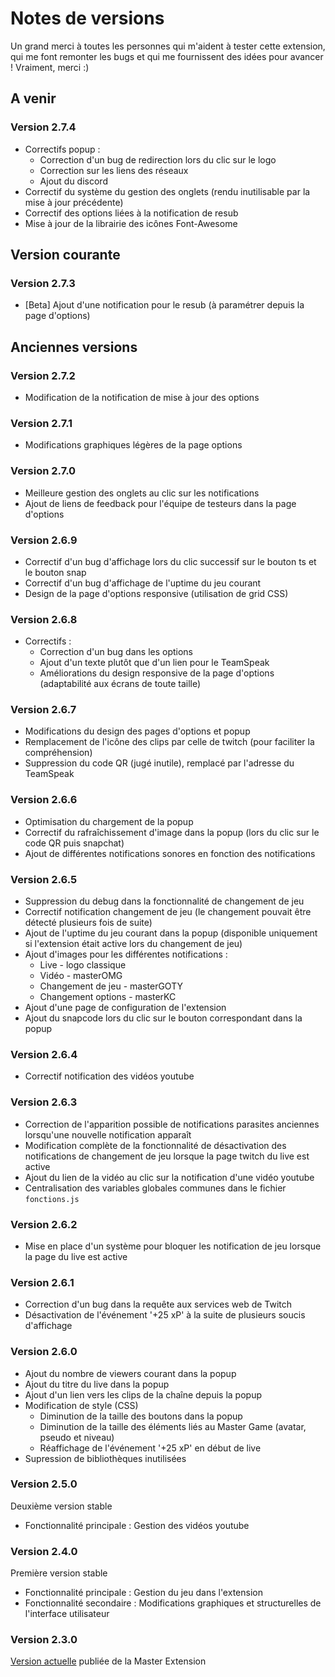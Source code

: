 # Notes de versions

Un grand merci à toutes les personnes qui m'aident à tester cette extension, qui me font remonter les bugs et qui me fournissent des idées pour avancer ! Vraiment, merci :)

## A venir 

### Version 2.7.4

* Correctifs popup : 
  * Correction d'un bug de redirection lors du clic sur le logo
  * Correction sur les liens des réseaux
  * Ajout du discord
* Correctif du système du gestion des onglets (rendu inutilisable par la mise à jour précédente)
* Correctif des options liées à la notification de resub
* Mise à jour de la librairie des icônes Font-Awesome
  

## Version courante

### Version 2.7.3

* [Beta] Ajout d'une notification pour le resub (à paramétrer depuis la page d'options)

## Anciennes versions


### Version 2.7.2

* Modification de la notification de mise à jour des options

### Version 2.7.1

* Modifications graphiques légères de la page options

### Version 2.7.0

* Meilleure gestion des onglets au clic sur les notifications
* Ajout de liens de feedback pour l'équipe de testeurs dans la page d'options

### Version 2.6.9

* Correctif d'un bug d'affichage lors du clic successif sur le bouton ts et le bouton snap
* Correctif d'un bug d'affichage de l'uptime du jeu courant
* Design de la page d'options responsive (utilisation de grid CSS)

### Version 2.6.8

* Correctifs :
   * Correction d'un bug dans les options
   * Ajout d'un texte plutôt que d'un lien pour le TeamSpeak
   * Améliorations du design responsive de la page d'options (adaptabilité aux écrans de toute taille)

### Version 2.6.7

* Modifications du design des pages d'options et popup
* Remplacement de l'icône des clips par celle de twitch (pour faciliter la compréhension)
* Suppression du code QR (jugé inutile), remplacé par l'adresse du TeamSpeak

### Version 2.6.6

* Optimisation du chargement de la popup
* Correctif du rafraîchissement d'image dans la popup (lors du clic sur le code QR puis snapchat) 
* Ajout de différentes notifications sonores en fonction des notifications

### Version 2.6.5

* Suppression du debug dans la fonctionnalité de changement de jeu
* Correctif notification changement de jeu (le changement pouvait être détecté plusieurs fois de suite)
* Ajout de l'uptime du jeu courant dans la popup (disponible uniquement si l'extension était active lors du changement de jeu)
* Ajout d'images pour les différentes notifications :
    * Live                  - logo classique
    * Vidéo                 - masterOMG
    * Changement de jeu     - masterGOTY
    * Changement options    - masterKC
* Ajout d'une page de configuration de l'extension
* Ajout du snapcode lors du clic sur le bouton correspondant dans la popup

### Version 2.6.4

* Correctif notification des vidéos youtube

### Version 2.6.3

* Correction de l'apparition possible de notifications parasites anciennes lorsqu'une nouvelle notification apparaît
* Modification complète de la fonctionnalité de désactivation des notifications de changement de jeu lorsque la page twitch du live est active
* Ajout du lien de la vidéo au clic sur la notification d'une vidéo youtube
* Centralisation des variables globales communes dans le fichier `fonctions.js`

### Version 2.6.2

* Mise en place d'un système pour bloquer les notification de jeu lorsque la page du live est active

### Version 2.6.1
 
* Correction d'un bug dans la requête aux services web de Twitch
* Désactivation de l'événement '+25 xP' à la suite de plusieurs soucis d'affichage

### Version 2.6.0 

* Ajout du nombre de viewers courant dans la popup
* Ajout du titre du live dans la popup
* Ajout d'un lien vers les clips de la chaîne depuis la popup
* Modification de style (CSS)
    * Diminution de la taille des boutons dans la popup
    * Diminution de la taille des éléments liés au Master Game (avatar, pseudo et niveau)
    * Réaffichage de l'événement '+25 xP' en début de live
* Supression de bibliothèques inutilisées
    
### Version 2.5.0

Deuxième version stable
* Fonctionnalité principale :  Gestion des vidéos youtube

### Version 2.4.0

Première version stable
* Fonctionnalité principale : Gestion du jeu dans l'extension
* Fonctionnalité secondaire : Modifications graphiques et structurelles de l'interface utilisateur

### Version 2.3.0

[Version actuelle](https://chrome.google.com/webstore/detail/master-snakou/lcjhokogmfjbhdfnhpgpamfpjjgckejn?hl=fr) publiée de la Master Extension 
